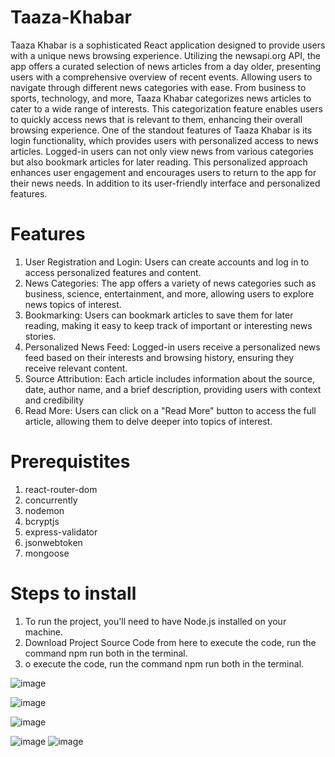 <h1>Taaza-Khabar</h1>
Taaza Khabar is a sophisticated React application designed to provide users with a unique news browsing experience. Utilizing the newsapi.org API, the app offers a curated selection of news articles from a day older, presenting users with a comprehensive overview of recent events. Allowing users to navigate through different news categories with ease. From business to sports, technology, and more, Taaza Khabar categorizes news articles to cater to a wide range of interests. This categorization feature enables users to quickly access news that is relevant to them, enhancing their overall browsing experience. One of the standout features of Taaza Khabar is its login functionality, which provides users with personalized access to news articles. Logged-in users can not only view news from various categories but also bookmark articles for later reading. This personalized approach enhances user engagement and encourages users to return to the app for their news needs. In addition to its user-friendly interface and personalized features.

<h1>Features</h1>

<ol>
<li>User Registration and Login: Users can create accounts and log in to access personalized features and content.</li>
<li>News Categories: The app offers a variety of news categories such as business, science, entertainment, and more, allowing users to explore news topics of interest.
</li>
<li>
Bookmarking: Users can bookmark articles to save them for later reading, making it easy to keep track of important or interesting news stories.
</li>

<li>
Personalized News Feed: Logged-in users receive a personalized news feed based on their interests and browsing history, ensuring they receive relevant content.

</li>

<li>
Source Attribution: Each article includes information about the source, date, author name, and a brief description, providing users with context and credibility
</li>

<li>Read More: Users can click on a "Read More" button to access the full article, allowing them to delve deeper into topics of interest.
</li>
</ol>



<h1>Prerequistites</h1>

<ol>
<li>react-router-dom</li>
<li>concurrently</li>
<li>nodemon</li>
<li>bcryptjs</li>
<li>express-validator</li>
<li>jsonwebtoken</li>
<li>mongoose</li>
</ol>


<h1>Steps to install</h1>

<ol>
<li>To run the project, you'll need to have Node.js installed on your machine.</li>
<li>Download Project Source Code from here to execute the code, run the command npm run both in the terminal.</li>
<li>o execute the code, run the command npm run both in the terminal.</li>
</ol>



![image](https://github.com/PrashantJha183/Taaza-Khabar/assets/102291424/99703c33-0966-4a84-a1a5-887775fadede)



![image](https://github.com/PrashantJha183/Taaza-Khabar/assets/102291424/bf11c96f-bb8c-4b95-872b-1a5ad5c13ae0)


![image](https://github.com/PrashantJha183/Taaza-Khabar/assets/102291424/a60e401f-e263-42e1-9c65-2c20ba1a12dd)


![image](https://github.com/PrashantJha183/Taaza-Khabar/assets/102291424/a11718d8-c947-42b1-bdd3-43e62121d5cb)
![image](https://github.com/PrashantJha183/Taaza-Khabar/assets/102291424/809c7b9c-f0ee-42bb-955f-12c0dd658217)








